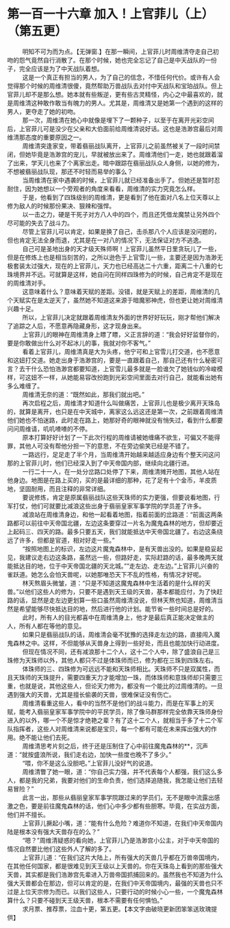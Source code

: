 <h1>第一百一十六章 加入！上官菲儿（上）（第五更）</h1>
<div id="content">&nbsp&nbsp&nbsp&nbsp&nbsp&nbsp&nbsp&nbsp
 明知不可为而为点。【无弹窗.】在那一瞬间，上官菲儿时周维清夺走自己初吻的怨气竟然自行消散了。在那个时候，她也完全忘记了自己是中天战队的一份子，完全应该是为了中天战队着想。
 <br/>&nbsp&nbsp&nbsp&nbsp&nbsp&nbsp&nbsp&nbsp
 这是一个真正有担当的男人，为了自己的信念，不惜任何代价。或许有人会觉得那个时候的周维清很傻，竟然帮助万兽战队去对付中天战队和宝珀战队。但上官菲儿却不是那么想。她本就有些叛逆，更有些古灵精怪，内心之中最喜欢的，就是周维清这种敢作敢当有魄力的男人。尤其是，周维清又是她第一个遇到的这样的男人，更夺走了她的初吻。
 <br/>&nbsp&nbsp&nbsp&nbsp&nbsp&nbsp&nbsp&nbsp
 那一次，周维清在她心中就像是埋下了一颗种子，以至于在离开光彩空间后，上官菲儿可是没少在父亲和大伯面前给周维清说好话。这也是浩渺宫最后对周维清那态度的重要原因之一。
 <br/>&nbsp&nbsp&nbsp&nbsp&nbsp&nbsp&nbsp&nbsp
 周维清突逢家变，带着翡丽战队离开，上官菲儿之前虽然被关了一段时间禁闭，但她毕竟是浩渺宫的宠儿，早就被放出来了。周维清他们一走，她也就跟着溜了出来，学天儿也来了个离家出走。暗中跟踪在翡丽战队众人身侧，以她的修为，不想被翡丽战队现，那还不时轻而易举的事么？
 <br/>&nbsp&nbsp&nbsp&nbsp&nbsp&nbsp&nbsp&nbsp
 当周维清在家中遇袭的时候，上官菲儿就已经准备出手了。但她还是暂时忍耐住，因为她想以一个旁观者的角度来看看，周维清的实力究竟怎么样。
 <br/>&nbsp&nbsp&nbsp&nbsp&nbsp&nbsp&nbsp&nbsp
 于是，他看到了四珠级别的周维清，更是看到了他在面对八名上位天尊以上修为敌人的时候那份果决、狠辣和强悍。
 <br/>&nbsp&nbsp&nbsp&nbsp&nbsp&nbsp&nbsp&nbsp
 以一击之力，硬是干死子对方八人中的四个，而且还凭借龙魔禁让另外四个尽可能的失去了战斗力。
 <br/>&nbsp&nbsp&nbsp&nbsp&nbsp&nbsp&nbsp&nbsp
 尽管上官菲儿可以肯定，如果是换了自己，击杀那八个人应该是没问题的，但也肯定无法全身而退，尤其是在一对八的情况下，无法保证对方不逃逸。
 <br/>&nbsp&nbsp&nbsp&nbsp&nbsp&nbsp&nbsp&nbsp
 自己可是圣地出身的天才级天殊师啊！上官菲儿虽然平日里贪玩儿了一些，但是在修炼上也是相当刻苦的，之所以逊色于上官雪儿一些，主要还是因为浩渺无极套装太过强大，现在的上官菲儿，天力也已经高达二十六重，距离二十八重的七珠境界并不远。可就算是这样，她自问在同样四珠修为的时候，自己肯定不是现在的周维清对手。
 <br/>&nbsp&nbsp&nbsp&nbsp&nbsp&nbsp&nbsp&nbsp
 这意味着什么？意味着天赋的差距。没错，就是天赋上的差距，周维清的几个天赋实在是太逆天了，虽然她不知道这来源于暗魔邪神虎，但也更让她对周维清兴趣十足。
 <br/>&nbsp&nbsp&nbsp&nbsp&nbsp&nbsp&nbsp&nbsp
 所以，上官菲儿决定就跟着周维清友外面的世界好好玩玩，刚才帮他们解决了追踪之人后，不愿意再隐藏身形，这才现身出来。
 <br/>&nbsp&nbsp&nbsp&nbsp&nbsp&nbsp&nbsp&nbsp
 上官菲儿的眼神在周维清身上瞟了瞟，义正言辞的道：“我会好好监督你的，要是你敢做出什么对不起冰儿的事，我就对你不客气。”
 <br/>&nbsp&nbsp&nbsp&nbsp&nbsp&nbsp&nbsp&nbsp
 看着上官菲儿，周维清真是大为头疼，他宁可和上官雪儿打交道，也不愿意和这妞打交道。她走出身于浩渺宫的，要是一直跟着自己，那自己还有什么秘密可言？去干什么恐怕浩渺宫都要知道，上官雪儿最多就是一脸谁欠了她钱似的冷峻模样，可这妞不一样，从她能易容改扮跑到光彩空间里面去对行自己，就能看出她有多么难缠了。
 <br/>&nbsp&nbsp&nbsp&nbsp&nbsp&nbsp&nbsp&nbsp
 周维清无奈的道：“既然如此，那我们就出吧。”
 <br/>&nbsp&nbsp&nbsp&nbsp&nbsp&nbsp&nbsp&nbsp
 再次启程之后，周维清才知道什么叫做痛苦，上官菲儿也是极少离开天珠岛的，就算是离开，也只是在中天城中，离家这么远这还是第一次，之前跟着周维清他们她也不怕迷路，此时走在路上，她那好奇的眼神就没有悄失过，看到什么都要问问周维请，叽叽喳喳的不停。
 <br/>&nbsp&nbsp&nbsp&nbsp&nbsp&nbsp&nbsp&nbsp
 原本打算好好计划了一下此次行程的周维请被她缠痛不欲生，可偏又不能得罪，其他人可没有帮他分担一下的意思，不在旁边偷笑已经是不错了。
 <br/>&nbsp&nbsp&nbsp&nbsp&nbsp&nbsp&nbsp&nbsp
 一路远行，足足走了半个月，当周维清开始越来越适应身边有个整天问这问那的上官菲儿时，他们已经深入到了中天帝国内部，继续向北疆行进。
 <br/>&nbsp&nbsp&nbsp&nbsp&nbsp&nbsp&nbsp&nbsp
 一行二十一人，在一处分岔路口处停了下来，周维清摊开地图，其他人站在他身边。地图是在路上买的，买的是最详细的那种，花了足有十个金币，羊皮质地，坚固耐用，而且注释的非常详细。
 <br/>&nbsp&nbsp&nbsp&nbsp&nbsp&nbsp&nbsp&nbsp
 要说修炼，肯定是原属翡丽战队这些天珠师的实力更强，但要说看地图，行军打仗，他们可就要比减浪这些出身于翡丽皇家军事学院的学员差了许多。
 <br/>&nbsp&nbsp&nbsp&nbsp&nbsp&nbsp&nbsp&nbsp
 减浪站在周维清身边，和他一起看着地图，指着前面的岔路道：“前面这两条路都可以前往中天帝国北疆，左边这条要穿过一片名为魔鬼森林的地方，但却要近上起码三、四天的路。最多只要五天，我们就能抵达中天帝国北疆了。右边这条绕远了许多，但都是官道，相对好走一些。”
 <br/>&nbsp&nbsp&nbsp&nbsp&nbsp&nbsp&nbsp&nbsp
 “按照地图上的标识，左边这片魔鬼森林中，是有天兽出没的。如果是稳妥起见，我建议走右边这条路，虽然远一些，但路好走，实际赶路的话，最多晚两天就能抵达目的地，位于中天帝国北疆的天北城。””走左边、走左边。”上官菲儿兴奋的雀跃道。她怎么会怕天兽呢，以她那唯恐天下不乱的性格，有情况才好呢。
 <br/>&nbsp&nbsp&nbsp&nbsp&nbsp&nbsp&nbsp&nbsp
 林天熬眉头微皱，道：“只是不知道这魔鬼森林中生活着的是什么样的天兽。”以他们这些人的修为，只要不是遇到天王级的天兽，基本都能应付，为了快赶路的话，显然是走左边更划算一些口虽然周维清没说，但林天熬也知道，周维清当然是希望能够尽快抵达目的地，然后进行他的计划。能节省一些时间总是好的。
 <br/>&nbsp&nbsp&nbsp&nbsp&nbsp&nbsp&nbsp&nbsp
 此时，所有人的目光都喜中在周维清身上，他才是最后真正能决定做主的人，所有人都在等他的意见。
 <br/>&nbsp&nbsp&nbsp&nbsp&nbsp&nbsp&nbsp&nbsp
 如果只是翡丽战队的话，周维清会毫不犹豫的选择走左边的路，直接闯入魔鬼森林之中。这样，不但能够从天兽身上得到一些好处，而且也能加快行动进度。
 <br/>&nbsp&nbsp&nbsp&nbsp&nbsp&nbsp&nbsp&nbsp
 但现在情况不同，还有减浪那十二个人，这十二个人中，除了盛浪自己是三珠修为天珠师以外，其他人都只不过是体珠师而已，修为都在三珠到四珠左右。
 <br/>&nbsp&nbsp&nbsp&nbsp&nbsp&nbsp&nbsp&nbsp
 体珠师的三、四珠修为可远远不能和天珠师相比。天珠师不只是双属性，而且天珠师的天珠提升，需要四重天力才能增加一珠，而体珠师和意珠师却只需要三重，也就是说，其他这些人，但论天力修为，都没有一个能比的过周维清的。一旦遇到强大的天兽，尤其是擅长偷袭的天兽，很难保证没有伤亡。
 <br/>&nbsp&nbsp&nbsp&nbsp&nbsp&nbsp&nbsp&nbsp
 周维清看重这些人，看中的当然不是他们的战斗能力，而是在军事上的天赋，能考入翡丽皇家军事学院中的平民学员，除了像马群那样完全依靠天珠师身份进入的以外，哪一个不是惊才绝艳之辈？有了这十二个人，就相当于多了十二个军队指挥者，这些人对周维清来说都是宝贝，每一个都有可能在未来挥出强大的作用。绝不能让他们去死。
 <br/>&nbsp&nbsp&nbsp&nbsp&nbsp&nbsp&nbsp&nbsp
 周维清思考片刻之后，终于还是压制住了心中前往魔鬼森林的**，沉声道：“就按盛浪所说，我们走右边，加快一些度也晚不了多少。”
 <br/>&nbsp&nbsp&nbsp&nbsp&nbsp&nbsp&nbsp&nbsp
 “喂，你不是这么没胆吧。”上官菲儿没好气的说道。
 <br/>&nbsp&nbsp&nbsp&nbsp&nbsp&nbsp&nbsp&nbsp
 周维清瞥了她一眼，道：“你自己实力强，并不代表每个人都强，我们这么多人，都是我的兄弟，我要对他们的生命负责，他们选择追随我，我怎能让他们去轻易冒险？”
 <br/>&nbsp&nbsp&nbsp&nbsp&nbsp&nbsp&nbsp&nbsp
 此言一出，那些从翡丽皇家军事学院跟过来的学员们，无不是眼中流露出感激之色，要是前往魔鬼森林的话，他们心中多少都有些胆寒。毕竟，在实战方面，他们并不擅长。
 <br/>&nbsp&nbsp&nbsp&nbsp&nbsp&nbsp&nbsp&nbsp
 上官菲儿撅起小嘴，道：“能有什么危险？难道你不知道，在我们中天帝国内陆是根本没有强大天兽存在的么？”
 <br/>&nbsp&nbsp&nbsp&nbsp&nbsp&nbsp&nbsp&nbsp
 “嗯？”周维清疑惑的看向她，上官菲儿乃是浩渺宫小公主，对于中天帝国的情况自然要比他们这些外人了解的多了。
 <br/>&nbsp&nbsp&nbsp&nbsp&nbsp&nbsp&nbsp&nbsp
 上官菲儿道：“在我们这片大陆上，所有强大的天兽几乎都在万兽帝国境内，在其他任何国家，都是很难见到天王级以上天兽的。你在天珠岛上看到的那些强大天兽，其实都是我们浩渺宫先辈进入万兽帝国抓捕回来的。虽然我也不知道为什么强大天兽都会在那边，但可以肯定的是，在我们中天帝国境内，最强的天兽也只不过是上位天宗修为而已。以我们这些人，只要行动的时候小心一些，一个魔鬼森林算什么？只要不碰到天王级天兽，根本不需要有任何惧怕。”
 <br/>&nbsp&nbsp&nbsp&nbsp&nbsp&nbsp&nbsp&nbsp
 求月票、推荐票，泣血十更，第五更。【本文字由破晓更新团笨笨送玫瑰提供】
 <br/>&nbsp&nbsp&nbsp&nbsp&nbsp&nbsp&nbsp&nbsp
 <br/>&nbsp&nbsp&nbsp&nbsp&nbsp&nbsp&nbsp&nbsp
</div>
